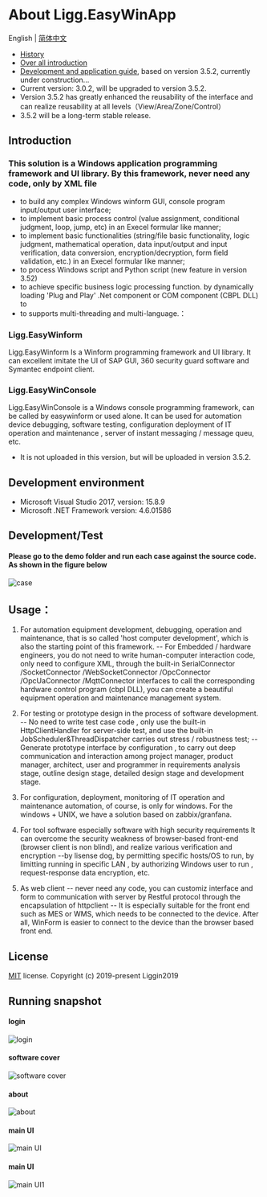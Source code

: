 # About Ligg.EasyWinApp
English | [简体中文](./README.zh-CN.md)
- [History](https://www.cnblogs.com/liggin2019/p/11780431.html)
- [Over all introduction](https://www.cnblogs.com/liggin2019/p/11824064.html)
- [Development and application guide](https://liggin2019.gitee.io/projguide), based on version 3.5.2, currently under construction...
- Current version: 3.0.2, will be upgraded to version 3.5.2. 
- Version 3.5.2 has greatly enhanced the reusability of the interface and can realize  reusability at all levels（View/Area/Zone/Control）
- 3.5.2 will be a long-term stable release.


## Introduction
### This solution  is a Windows application programming framework and UI library. By this framework, never need any code, only by XML file
- to build any complex Windows winform GUI,  console program input/output user interface;
- to implement basic process control (value assignment, conditional judgment, loop, jump, etc) in an Execel formular like manner; 
- to implement  basic functionalities (string/file basic functionality, logic judgment, mathematical operation, data input/output and input verification, data conversion, encryption/decryption, form field validation, etc.) in an Execel formular like manner; 
- to process Windows script and Python script (new feature in  version 3.52)
- to achieve specific business logic processing function.  by dynamically loading 'Plug and Play' .Net component or COM component (CBPL DLL) to 
- to supports multi-threading and multi-language.：

### Ligg.EasyWinform
Ligg.EasyWinform Is a Winform programming framework and UI library. It can excellent imitate the UI of  SAP GUI, 360 security guard software and Symantec endpoint client.

###  Ligg.EasyWinConsole
Ligg.EasyWinConsole is a Windows console programming framework, can be called by easywinform or used alone. It can be used for automation device debugging, software testing, configuration deployment of IT operation and maintenance , server of instant messaging / message queu, etc.
- It is not uploaded in this version, but will be uploaded in version 3.5.2.

## Development environment
- Microsoft Visual Studio 2017, version: 15.8.9
- Microsoft .NET Framework version: 4.6.01586

## Development/Test
#### Please go to the demo folder and run each case against the source code. As shown in the figure below
![case](https://liggin2019.gitee.io/Static/images/EasyWinApp/cases.png)

## Usage：
1. For automation equipment development, debugging, operation and maintenance, that is so called 'host computer development', which is also the starting point of this framework. 
-- For Embedded / hardware engineers, you do not need to write human-computer interaction code, only need to configure XML, through the built-in SerialConnector /SocketConnector /WebSocketConnector /OpcConnector /OpcUaConnector /MqttConnector interfaces to call the corresponding hardware control program (cbpl DLL), you can create a beautiful equipment operation and maintenance management system. 

2. For testing or prototype design in the process of software development.
-- No need to write test case code , only use the built-in HttpClientHandler for server-side test, and use the built-in JobScheduler&ThreadDispatcher carries out stress / robustness test; 
-- Generate prototype interface by configuration , to carry out deep communication and interaction among project manager, product manager, architect, user and programmer in requirements analysis stage, outline design stage, detailed design stage and development stage.

3. For configuration, deployment, monitoring of IT operation and maintenance automation, of course, is only for windows. For the  windows + UNIX, we have a solution based on zabbix/granfana.

4. For  tool software especially software with high security requirements
It can overcome the security weakness of browser-based front-end  (browser client is non blind), and realize various verification and encryption --by lisense dog, by permitting specific hosts/OS to run, by limitting running in specific LAN , by authorizing Windows user to run , request-response data encryption, etc.

5. As web client
-- never need any code, you can  customiz interface and form to  communication with server by Restful protocol through the encapsulation of httpclient
-- It is especially suitable for the front end such as MES or WMS, which needs to be connected to the device. After all, WinForm is easier to connect to the device than the browser based front end.


## License
[MIT](https://github.com/Liggin2019/Ligg.EasyWinApp/blob/master/LICENSE) license.
Copyright (c) 2019-present Liggin2019

## Running snapshot
#### login
![login](https://liggin2019.gitee.io/Static/images/EasyWinApp/login-en.png)
#### software cover
![software cover](https://liggin2019.gitee.io/Static/images/EasyWinApp/software-cover-en.png)
#### about
![about](https://liggin2019.gitee.io/Static/images/EasyWinApp/about-en.png)
#### main UI
![main UI](https://liggin2019.gitee.io/Static/images/EasyWinApp/main-ui-en.png)  
#### main UI 
![main UI1](https://liggin2019.gitee.io/Static/images/EasyWinApp/main-ui1-en.png)  